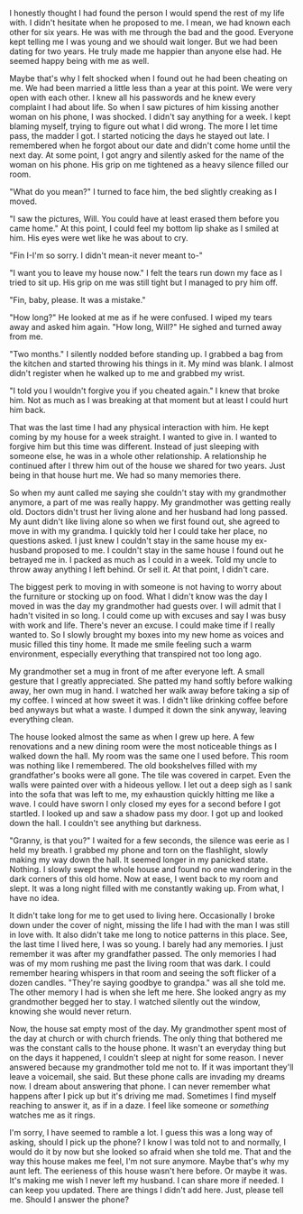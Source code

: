 I honestly thought I had found the person I would spend the rest of my life with. I didn't hesitate when he proposed to me. I mean, we had known each other for six years. He was with me through the bad and the good. Everyone kept telling me I was young and we should wait longer. But we had been dating for two years. He truly made me happier than anyone else had. He seemed happy being with me as well.

Maybe that's why I felt shocked when I found out he had been cheating on me. We had been married a little less than a year at this point. We were very open with each other. I knew all his passwords and he knew every complaint I had about life. So when I saw pictures of him kissing another woman on his phone, I was shocked. I didn't say anything for a week. I kept blaming myself, trying to figure out what I did wrong. The more I let time pass, the madder I got. I started noticing the days he stayed out late. I remembered when he forgot about our date and didn't come home until the next day. At some point, I got angry and silently asked for the name of the woman on his phone. His grip on me tightened as a heavy silence filled our room.

"What do you mean?" I turned to face him, the bed slightly creaking as I moved.

"I saw the pictures, Will. You could have at least erased them before you came home." At this point, I could feel my bottom lip shake as I smiled at him. His eyes were wet like he was about to cry.

"Fin I-I'm so sorry. I didn't mean-it never meant to-"

"I want you to leave my house now." I felt the tears run down my face as I tried to sit up. His grip on me was still tight but I managed to pry him off.

"Fin, baby, please. It was a mistake."

"How long?" He looked at me as if he were confused. I wiped my tears away and asked him again. "How long, Will?" He sighed and turned away from me.

"Two months." I silently nodded before standing up. I grabbed a bag from the kitchen and started throwing his things in it. My mind was blank. I almost didn't register when he walked up to me and grabbed my wrist.

"I told you I wouldn't forgive you if you cheated again." I knew that broke him. Not as much as I was breaking at that moment but at least I could hurt him back.

That was the last time I had any physical interaction with him. He kept coming by my house for a week straight. I wanted to give in. I wanted to forgive him but this time was different. Instead of just sleeping with someone else, he was in a whole other relationship. A relationship he continued after I threw him out of the house we shared for two years. Just being in that house hurt me. We had so many memories there.

So when my aunt called me saying she couldn't stay with my grandmother anymore, a part of me was really happy. My grandmother was getting really old. Doctors didn't trust her living alone and her husband had long passed. My aunt didn't like living alone so when we first found out, she agreed to move in with my grandma. I quickly told her I could take her place, no questions asked. I just knew I couldn't stay in the same house my ex-husband proposed to me. I couldn't stay in the same house I found out he betrayed me in. I packed as much as I could in a week. Told my uncle to throw away anything I left behind. Or sell it. At that point, I didn't care.

The biggest perk to moving in with someone is not having to worry about the furniture or stocking up on food. What I didn't know was the day I moved in was the day my grandmother had guests over. I will admit that I hadn't visited in so long. I could come up with excuses and say I was busy with work and life. There's never an excuse. I could make time if I really wanted to. So I slowly brought my boxes into my new home as voices and music filled this tiny home. It made me smile feeling such a warm environment, especially everything that transpired not too long ago.

My grandmother set a mug in front of me after everyone left. A small gesture that I greatly appreciated. She patted my hand softly before walking away, her own mug in hand. I watched her walk away before taking a sip of my coffee. I winced at how sweet it was. I didn't like drinking coffee before bed anyways but what a waste. I dumped it down the sink anyway, leaving everything clean.

The house looked almost the same as when I grew up here. A few renovations and a new dining room were the most noticeable things as I walked down the hall. My room was the same one I used before. This room was nothing like I remembered. The old bookshelves filled with my grandfather's books were all gone. The tile was covered in carpet. Even the walls were painted over with a hideous yellow. I let out a deep sigh as I sank into the sofa that was left to me, my exhaustion quickly hitting me like a wave. I could have sworn I only closed my eyes for a second before I got startled. I looked up and saw a shadow pass my door. I got up and looked down the hall. I couldn't see anything but darkness.

"Granny, is that you?" I waited for a few seconds, the silence was eerie as I held my breath. I grabbed my phone and torn on the flashlight, slowly making my way down the hall. It seemed longer in my panicked state. Nothing. I slowly swept the whole house and found no one wandering in the dark corners of this old home. Now at ease, I went back to my room and slept. It was a long night filled with me constantly waking up. From what, I have no idea.

It didn't take long for me to get used to living here. Occasionally I broke down under the cover of night, missing the life I had with the man I was still in love with. It also didn't take me long to notice patterns in this place. See, the last time I lived here, I was so young. I barely had any memories. I just remember it was after my grandfather passed. The only memories I had was of my mom rushing me past the living room that was dark. I could remember hearing whispers in that room and seeing the soft flicker of a dozen candles. "They're saying goodbye to grandpa." was all she told me. The other memory I had is when she left me here. She looked angry as my grandmother begged her to stay. I watched silently out the window, knowing she would never return.

Now, the house sat empty most of the day. My grandmother spent most of the day at church or with church friends. The only thing that bothered me was the constant calls to the house phone. It wasn't an everyday thing but on the days it happened, I couldn't sleep at night for some reason. I never answered because my grandmother told me not to. If it was important they'll leave a voicemail, she said. But these phone calls are invading my dreams now. I dream about answering that phone. I can never remember what happens after I pick up but it's driving me mad. Sometimes I find myself reaching to answer it, as if in a daze. I feel like someone or *something* watches me as it rings.

I'm sorry, I have seemed to ramble a lot. I guess this was a long way of asking, should I pick up the phone? I know I was told not to and normally, I would do it by now but she looked so afraid when she told me. That and the way this house makes me feel, I'm not sure anymore. Maybe that's why my aunt left. The eerieness of this house wasn't here before. Or maybe it was. It's making me wish I never left my husband. I can share more if needed. I can keep you updated. There are things I didn't add here. Just, please tell me. Should I answer the phone?
